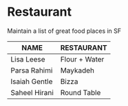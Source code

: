 # Restaurant
Maintain a list of great food places in SF

 NAME | RESTAURANT
---|---
Lisa Leese | Flour + Water
Parsa Rahimi | Maykadeh
Isaiah Gentle | Bizza
Saheel Hirani | Round Table
